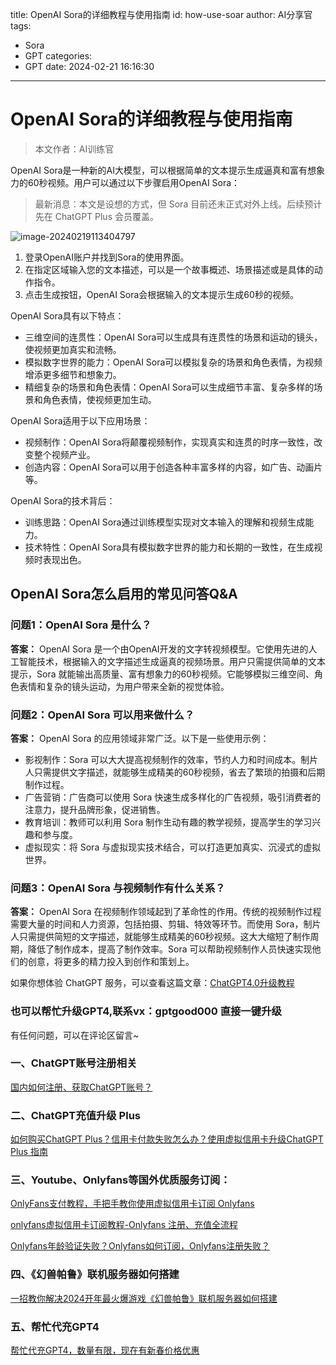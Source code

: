 title: OpenAI Sora的详细教程与使用指南
id: how-use-soar
author: AI分享官
tags:
  - Sora
  - GPT
categories:
  - GPT
date: 2024-02-21 16:16:30
---
# OpenAI Sora的详细教程与使用指南

> 本文作者：AI训练官

OpenAI Sora是一种新的AI大模型，可以根据简单的文本提示生成逼真和富有想象力的60秒视频。用户可以通过以下步骤启用OpenAI Sora：

> 最新消息：本文是设想的方式，但 Sora 目前还未正式对外上线。后续预计先在 ChatGPT Plus 会员覆盖。

![image-20240219113404797](https://gptblog.oss-cn-hangzhou.aliyuncs.com/image/202402191134065.png)

1. 登录OpenAI账户并找到Sora的使用界面。
2. 在指定区域输入您的文本描述，可以是一个故事概述、场景描述或是具体的动作指令。
3. 点击生成按钮，OpenAI Sora会根据输入的文本提示生成60秒的视频。

OpenAI Sora具有以下特点：

- 三维空间的连贯性：OpenAI Sora可以生成具有连贯性的场景和运动的镜头，使视频更加真实和流畅。
- 模拟数字世界的能力：OpenAI Sora可以模拟复杂的场景和角色表情，为视频增添更多细节和想象力。
- 精细复杂的场景和角色表情：OpenAI Sora可以生成细节丰富、复杂多样的场景和角色表情，使视频更加生动。

OpenAI Sora适用于以下应用场景：

- 视频制作：OpenAI Sora将颠覆视频制作，实现真实和连贯的时序一致性，改变整个视频产业。
- 创造内容：OpenAI Sora可以用于创造各种丰富多样的内容，如广告、动画片等。

OpenAI Sora的技术背后：

- 训练思路：OpenAI Sora通过训练模型实现对文本输入的理解和视频生成能力。
- 技术特性：OpenAI Sora具有模拟数字世界的能力和长期的一致性，在生成视频时表现出色。

## OpenAI Sora怎么启用的常见问答Q&A

### 问题1：OpenAI Sora 是什么？

**答案：** OpenAI Sora 是一个由OpenAI开发的文字转视频模型。它使用先进的人工智能技术，根据输入的文字描述生成逼真的视频场景。用户只需提供简单的文本提示，Sora 就能输出高质量、富有想象力的60秒视频。它能够模拟三维空间、角色表情和复杂的镜头运动，为用户带来全新的视觉体验。

### 问题2：OpenAI Sora 可以用来做什么？

**答案：** OpenAI Sora 的应用领域非常广泛。以下是一些使用示例：

- 影视制作：Sora 可以大大提高视频制作的效率，节约人力和时间成本。制片人只需提供文字描述，就能够生成精美的60秒视频，省去了繁琐的拍摄和后期制作过程。
- 广告营销：广告商可以使用 Sora 快速生成多样化的广告视频，吸引消费者的注意力，提升品牌形象，促进销售。
- 教育培训：教师可以利用 Sora 制作生动有趣的教学视频，提高学生的学习兴趣和参与度。
- 虚拟现实：将 Sora 与虚拟现实技术结合，可以打造更加真实、沉浸式的虚拟世界。

### 问题3：OpenAI Sora 与视频制作有什么关系？

**答案：** OpenAI Sora 在视频制作领域起到了革命性的作用。传统的视频制作过程需要大量的时间和人力资源，包括拍摄、剪辑、特效等环节。而使用 Sora，制片人只需提供简短的文字描述，就能够生成精美的60秒视频。这大大缩短了制作周期，降低了制作成本，提高了制作效率。Sora 可以帮助视频制作人员快速实现他们的创意，将更多的精力投入到创作和策划上。

如果你想体验 ChatGPT 服务，可以查看这篇文章：[ChatGPT4.0升级教程](https://lovechatgpt.netlify.app/how-to-payment-chatgpt/)

### 也可以帮忙升级GPT4,联系vx：gptgood000  直接一键升级

有任何问题，可以在评论区留言~

### 一、ChatGPT账号注册相关

[国内如何注册、获取ChatGPT账号？](/how-to-register-chatgpt)

### 二、ChatGPT充值升级 Plus

[如何购买ChatGPT Plus？信用卡付款失败怎么办？使用虚拟信用卡升级ChatGPT Plus 指南](/how-to-payment-chatgpt)

### 三、Youtube、Onlyfans等国外优质服务订阅：

[OnlyFans支付教程，手把手教你使用虚拟信用卡订阅 Onlyfans](/onlyfans-pay)

[onlyfans虚拟信用卡订阅教程-Onlyfans 注册、充值全流程](/onlyFans-pay-methods)

[Onlyfans年龄验证失败？Onlyfans如何订阅，Onlyfans注册失败？](/onlyfans-question)

### 四、《幻兽帕鲁》联机服务器如何搭建
[一招教你解决2024开年最火爆游戏《幻兽帕鲁》联机服务器如何搭建](/palu)

### 五、帮忙代充GPT4
[帮忙代充GPT4，数量有限，现在有新春价格优惠](/helpgpt)

  <Vssue/>
